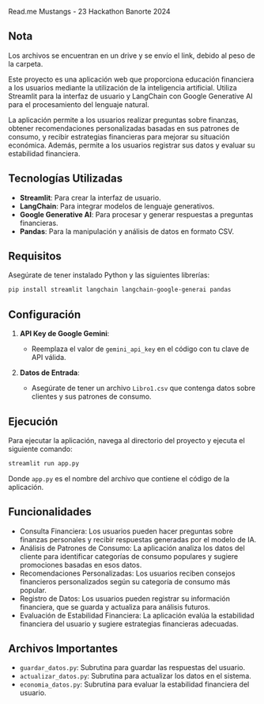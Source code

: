 Read.me
Mustangs - 23
Hackathon Banorte 2024

## Nota
Los archivos se encuentran en un drive y se envío el link, debido al peso de la carpeta.

Este proyecto es una aplicación web que proporciona educación financiera a los usuarios mediante la utilización de la inteligencia artificial. Utiliza Streamlit para la interfaz de usuario y LangChain con Google Generative AI para el procesamiento del lenguaje natural.

La aplicación permite a los usuarios realizar preguntas sobre finanzas, obtener recomendaciones personalizadas basadas en sus patrones de consumo, y recibir estrategias financieras para mejorar su situación económica. Además, permite a los usuarios registrar sus datos y evaluar su estabilidad financiera.

## Tecnologías Utilizadas

- **Streamlit**: Para crear la interfaz de usuario.
- **LangChain**: Para integrar modelos de lenguaje generativos.
- **Google Generative AI**: Para procesar y generar respuestas a preguntas financieras.
- **Pandas**: Para la manipulación y análisis de datos en formato CSV.

## Requisitos

Asegúrate de tener instalado Python y las siguientes librerías:

```bash
pip install streamlit langchain langchain-google-generai pandas
```

## Configuración

1. **API Key de Google Gemini**: 
   - Reemplaza el valor de `gemini_api_key` en el código con tu clave de API válida.

2. **Datos de Entrada**:
   - Asegúrate de tener un archivo `Libro1.csv` que contenga datos sobre clientes y sus patrones de consumo.

## Ejecución

Para ejecutar la aplicación, navega al directorio del proyecto y ejecuta el siguiente comando:

```bash
streamlit run app.py
```
Donde `app.py` es el nombre del archivo que contiene el código de la aplicación.

## Funcionalidades

- Consulta Financiera: Los usuarios pueden hacer preguntas sobre finanzas personales y recibir respuestas generadas por el modelo de IA.
- Análisis de Patrones de Consumo: La aplicación analiza los datos del cliente para identificar categorías de consumo populares y sugiere promociones basadas en esos datos.
- Recomendaciones Personalizadas: Los usuarios reciben consejos financieros personalizados según su categoría de consumo más popular.
- Registro de Datos: Los usuarios pueden registrar su información financiera, que se guarda y actualiza para análisis futuros.
- Evaluación de Estabilidad Financiera: La aplicación evalúa la estabilidad financiera del usuario y sugiere estrategias financieras adecuadas.

## Archivos Importantes

- `guardar_datos.py`: Subrutina para guardar las respuestas del usuario.
- `actualizar_datos.py`: Subrutina para actualizar los datos en el sistema.
- `economia_datos.py`: Subrutina para evaluar la estabilidad financiera del usuario.